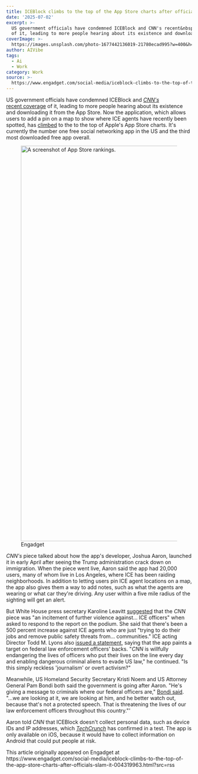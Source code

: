 ```yaml
---
title: ICEBlock climbs to the top of the App Store charts after officials slam it
date: '2025-07-02'
excerpt: >-
  US government officials have condemned ICEBlock and CNN's recent&nbsp;coverage
  of it, leading to more people hearing about its existence and downloadi...
coverImage: >-
  https://images.unsplash.com/photo-1677442136019-21780ecad995?w=400&h=200&fit=crop&auto=format
author: AIVibe
tags:
  - Ai
  - Work
category: Work
source: >-
  https://www.engadget.com/social-media/iceblock-climbs-to-the-top-of-the-app-store-charts-after-officials-slam-it-004319963.html?src=rss
---
```

<p>US government officials have condemned ICEBlock and <a data-i13n="cpos:1;pos:1" href="https://edition.cnn.com/2025/06/30/tech/iceblock-app-trump-immigration-crackdown"><em>CNN's </em>recent<em>&nbsp;</em>coverage</a> of it, leading to more people hearing about its existence and downloading it from the App Store. Now the application, which allows users to add a pin on a map to show where ICE agents have recently been spotted, has <a data-i13n="cpos:2;pos:1" href="https://bsky.app/profile/bengoggin.bsky.social/post/3lswgll3m4k2k">climbed</a> to the to the top of Apple's App Store charts. It's currently the number one free social networking app in the US and the third most downloaded free app overall.&nbsp;</p>
<figure><img src="https://s.yimg.com/os/creatr-uploaded-images/2025-07/cd13ffd0-56d8-11f0-9aec-6d5ae1bf6d2b" data-crop-orig-src="https://s.yimg.com/os/creatr-uploaded-images/2025-07/cd13ffd0-56d8-11f0-9aec-6d5ae1bf6d2b" style="height:1071px;width:1179px;" alt="A screenshot of App Store rankings." data-uuid="5a1a59b6-ddf3-3b30-b544-5371134f310b"><figcaption></figcaption><div class="photo-credit">Engadget</div></figure>
<p><em>CNN's</em> piece talked about how the app's developer, Joshua Aaron, launched it in early April after seeing the Trump administration crack down on immigration. When the piece went live, Aaron said the app had 20,000 users, many of whom live in Los Angeles, where ICE has been raiding neighborhoods. In addition to letting users pin ICE agent locations on a map, the app also gives them a way to add notes, such as what the agents are wearing or what car they're driving. Any user within a five mile radius of the sighting will get an alert.&nbsp;</p>
<span id="end-legacy-contents"></span><p>But White House press secretary Karoline Leavitt <a data-i13n="elm:affiliate_link;sellerN:The Independent;elmt:;cpos:3;pos:1" href="https://shopping.yahoo.com/rdlw?merchantId=9b10ec1f-8e62-4410-8957-c54f7db63bfc&amp;siteId=us-engadget&amp;pageId=1p-autolink&amp;contentUuid=d556e816-ea47-4f16-8970-bd0fc1e5368f&amp;featureId=text-link&amp;merchantName=The+Independent&amp;linkText=suggested&amp;custData=eyJzb3VyY2VOYW1lIjoiV2ViLURlc2t0b3AtVmVyaXpvbiIsImxhbmRpbmdVcmwiOiJodHRwczovL3d3dy5pbmRlcGVuZGVudC5jby51ay9uZXdzL3dvcmxkL2FtZXJpY2FzL3VzLXBvbGl0aWNzL2ljZWJsb2NrLWFwcC10cmFja2VyLWNubi10cnVtcC1iMjc4MDY4NC5odG1sIiwiY29udGVudFV1aWQiOiJkNTU2ZTgxNi1lYTQ3LTRmMTYtODk3MC1iZDBmYzFlNTM2OGYiLCJvcmlnaW5hbFVybCI6Imh0dHBzOi8vd3d3LmluZGVwZW5kZW50LmNvLnVrL25ld3Mvd29ybGQvYW1lcmljYXMvdXMtcG9saXRpY3MvaWNlYmxvY2stYXBwLXRyYWNrZXItY25uLXRydW1wLWIyNzgwNjg0Lmh0bWwifQ&amp;signature=AQAAAa5qGiHdA4KS_JjwPdcDC_fPro3patrcHxPwboNCgaAs&amp;gcReferrer=https%3A%2F%2Fwww.independent.co.uk%2Fnews%2Fworld%2Famericas%2Fus-politics%2Ficeblock-app-tracker-cnn-trump-b2780684.html" class="rapid-with-clickid" data-original-link="https://www.independent.co.uk/news/world/americas/us-politics/iceblock-app-tracker-cnn-trump-b2780684.html">suggested</a> that the <em>CNN</em> piece was "an incitement of further violence against... ICE officers" when asked to respond to the report on the podium. She said that there's been a 500 percent increase against ICE agents who are just "trying to do their jobs and remove public safety threats from... communities." ICE acting Director Todd M. Lyons also <a data-i13n="cpos:4;pos:1" href="https://www.ice.gov/news/releases/statement-ice-acting-director-todd-m-lyons-news-coverage-ice-spotting-app">issued a statement</a>, saying that the app paints a target on federal law enforcement officers' backs. "<em>CNN</em> is willfully endangering the lives of officers who put their lives on the line every day and enabling dangerous criminal aliens to evade US law," he continued. "Is this simply reckless 'journalism' or overt activism?"</p>
<p>Meanwhile, US Homeland Security Secretary Kristi Noem and US Attorney General Pam Bondi both said the government is going after Aaron. "He's giving a message to criminals where our federal officers are," <a data-i13n="cpos:5;pos:1" href="https://www.foxnews.com/media/attorney-general-pam-bondi-warns-iceblock-app-developer-watch-out-says-doj-looking-him">Bondi said</a>. "...we are looking at it, we are looking at him, and he better watch out, because that's not a protected speech. That is threatening the lives of our law enforcement officers throughout this country."'</p>
<p>Aaron told <em>CNN</em> that ICEBlock doesn't collect personal data, such as device IDs and IP addresses, which <a data-i13n="cpos:6;pos:1" href="https://techcrunch.com/2025/07/01/iceblock-an-app-for-anonymously-reporting-ice-sightings-goes-viral-overnight-after-bondi-criticism/"><em>TechCrunch</em></a> has confirmed in a test. The app is only available on iOS, because it would have to collect information on Android that could put people at risk.</p>This article originally appeared on Engadget at https://www.engadget.com/social-media/iceblock-climbs-to-the-top-of-the-app-store-charts-after-officials-slam-it-004319963.html?src=rss
